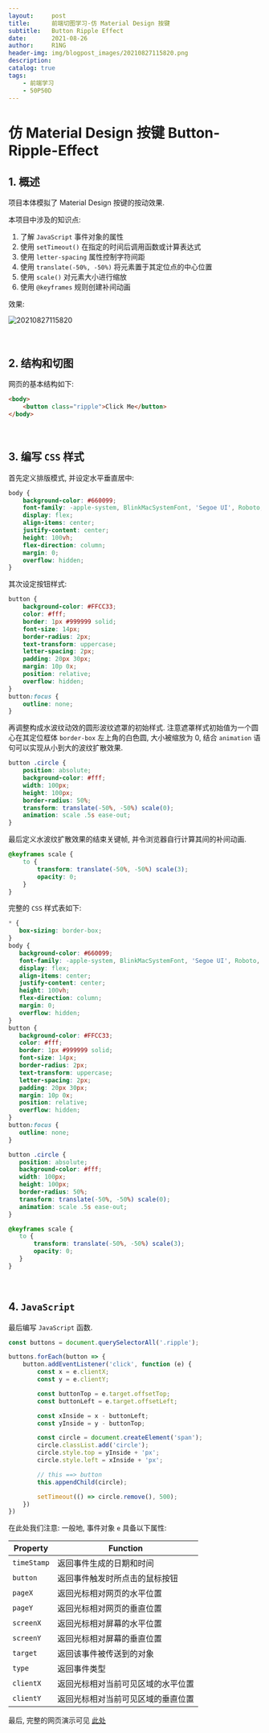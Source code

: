 ```yaml
---
layout:     post
title:      前端切图学习-仿 Material Design 按键
subtitle:   Button Ripple Effect
date:       2021-08-26
author:     R1NG
header-img: img/blogpost_images/20210827115820.png
description: 
catalog: true
tags:
    - 前端学习
    - 50P50D
---
```


# 仿 Material Design 按键 Button-Ripple-Effect

## 1. 概述

项目本体模拟了 Material Design 按键的按动效果.

本项目中涉及的知识点:
1. 了解 `JavaScript` 事件对象的属性
2. 使用 `setTimeout()` 在指定的时间后调用函数或计算表达式
3. 使用 `letter-spacing` 属性控制字符间距
4. 使用 `translate(-50%, -50%)` 将元素置于其定位点的中心位置
5. 使用 `scale()` 对元素大小进行缩放
6. 使用 `@keyframes` 规则创建补间动画

效果: 

![20210827115820](https://cdn.jsdelivr.net/gh/KirisameMarisaa/KirisameMarisaa.github.io/img/blogpost_images/20210827115820.png)

<br>

## 2. 结构和切图

网页的基本结构如下:

~~~html
<body>
    <button class="ripple">Click Me</button>    
</body>
~~~

<br>

## 3. 编写 `CSS` 样式

首先定义排版模式, 并设定水平垂直居中: 

~~~css
body {
    background-color: #660099;
    font-family: -apple-system, BlinkMacSystemFont, 'Segoe UI', Roboto, Oxygen, Ubuntu, Cantarell, 'Open Sans', 'Helvetica Neue', sans-serif;
    display: flex;
    align-items: center;
    justify-content: center;
    height: 100vh;
    flex-direction: column;
    margin: 0;
    overflow: hidden;
}
~~~

其次设定按钮样式:

~~~css
button {
    background-color: #FFCC33;
    color: #fff;
    border: 1px #999999 solid;
    font-size: 14px;
    border-radius: 2px;
    text-transform: uppercase;
    letter-spacing: 2px;
    padding: 20px 30px;
    margin: 10p 0x;
    position: relative;
    overflow: hidden;
}
button:focus {
    outline: none;
}
~~~

再调整构成水波纹动效的圆形波纹遮罩的初始样式. 注意遮罩样式初始值为一个圆心在其定位框体 `border-box` 左上角的白色圆, 大小被缩放为 $0$, 结合 `animation` 语句可以实现从小到大的波纹扩散效果.

~~~css
button .circle {
    position: absolute;
    background-color: #fff;
    width: 100px;
    height: 100px;
    border-radius: 50%;
    transform: translate(-50%, -50%) scale(0);
    animation: scale .5s ease-out;
}
~~~

最后定义水波纹扩散效果的结束关键帧, 并令浏览器自行计算其间的补间动画.

~~~css
@keyframes scale {
    to {
        transform: translate(-50%, -50%) scale(3);
        opacity: 0;
    }
}
~~~

完整的 `CSS` 样式表如下: 

~~~css
* {
   box-sizing: border-box;
}
body {
   background-color: #660099;
   font-family: -apple-system, BlinkMacSystemFont, 'Segoe UI', Roboto, Oxygen, Ubuntu, Cantarell, 'Open Sans', 'Helvetica Neue', sans-serif;
   display: flex;
   align-items: center;
   justify-content: center;
   height: 100vh;
   flex-direction: column;
   margin: 0;
   overflow: hidden;
}
button {
   background-color: #FFCC33;
   color: #fff;
   border: 1px #999999 solid;
   font-size: 14px;
   border-radius: 2px;
   text-transform: uppercase;
   letter-spacing: 2px;
   padding: 20px 30px;
   margin: 10p 0x;
   position: relative;
   overflow: hidden;
}
button:focus {
   outline: none;
}

button .circle {
   position: absolute;
   background-color: #fff;
   width: 100px;
   height: 100px;
   border-radius: 50%;
   transform: translate(-50%, -50%) scale(0);
   animation: scale .5s ease-out;
}

@keyframes scale {
   to {
       transform: translate(-50%, -50%) scale(3);
       opacity: 0;
   }
}
~~~

<br>

## 4. `JavaScript`

最后编写 `JavaScript` 函数.

~~~javascript
const buttons = document.querySelectorAll('.ripple');

buttons.forEach(button => {
    button.addEventListener('click', function (e) {
        const x = e.clientX;
        const y = e.clientY;

        const buttonTop = e.target.offsetTop;
        const buttonLeft = e.target.offsetLeft;

        const xInside = x - buttonLeft;
        const yInside = y - buttonTop;

        const circle = document.createElement('span');
        circle.classList.add('circle');
        circle.style.top = yInside + 'px';
        circle.style.left = xInside + 'px';

        // this ==> button
        this.appendChild(circle);

        setTimeout(() => circle.remove(), 500);
    })
})
~~~

在此处我们注意:
一般地, 事件对象 `e` 具备以下属性: 

|Property|Function|
|-|-|
|`timeStamp`|返回事件生成的日期和时间|
|`button`|返回事件触发时所点击的鼠标按钮|
|`pageX`|返回光标相对网页的水平位置|
|`pageY`|返回光标相对网页的垂直位置|
|`screenX`|返回光标相对屏幕的水平位置|
|`screenY`|返回光标相对屏幕的垂直位置|
|`target`|返回该事件被传送到的对象|
|`type`|返回事件类型|
|`clientX`|返回光标相对当前可见区域的水平位置|
|`clientY`|返回光标相对当前可见区域的垂直位置|

最后, 完整的网页演示可见 [此处](../../../../../projects/50P50D/button-ripple-effect/index.html)
